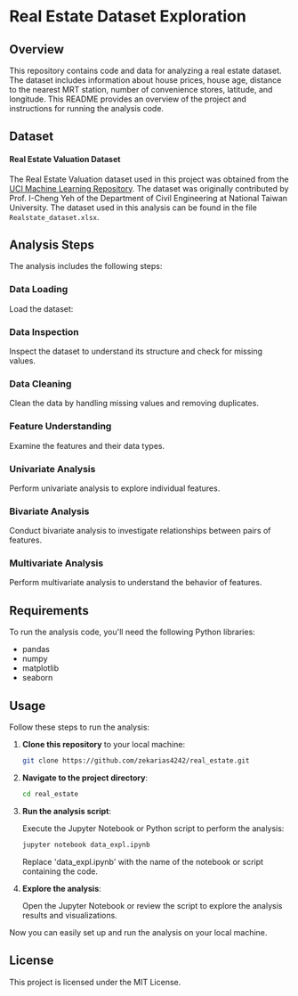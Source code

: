 # Real Estate Dataset Exploration

## Overview

This repository contains code and data for analyzing a real estate dataset. The dataset includes information about house prices, house age, distance to the nearest MRT station, number of convenience stores, latitude, and longitude. This README provides an overview of the project and instructions for running the analysis code.

## Dataset
#### Real Estate Valuation Dataset

The Real Estate Valuation dataset used in this project was obtained from the [UCI Machine Learning Repository](https://archive.ics.uci.edu/ml/datasets/Real+estate+valuation+data+set). The dataset was originally contributed by Prof. I-Cheng Yeh of the Department of Civil Engineering at National Taiwan University.
The dataset used in this analysis can be found in the file `Realstate_dataset.xlsx`.

## Analysis Steps

The analysis includes the following steps:

### Data Loading

Load the dataset:

### Data Inspection

Inspect the dataset to understand its structure and check for missing values.

### Data Cleaning

Clean the data by handling missing values and removing duplicates.

### Feature Understanding

Examine the features and their data types.

### Univariate Analysis

Perform univariate analysis to explore individual features.

### Bivariate Analysis

Conduct bivariate analysis to investigate relationships between pairs of features.

### Multivariate Analysis

Perform multivariate analysis to understand the behavior of features.

## Requirements

To run the analysis code, you'll need the following Python libraries:

- pandas
- numpy
- matplotlib
- seaborn

## Usage

Follow these steps to run the analysis:

1. **Clone this repository** to your local machine:

    ```bash
    git clone https://github.com/zekarias4242/real_estate.git
    ```

2. **Navigate to the project directory**:

    ```bash
    cd real_estate
    ```


3. **Run the analysis script**:

    Execute the Jupyter Notebook or Python script to perform the analysis:

    ```bash
    jupyter notebook data_expl.ipynb
    ```

    Replace 'data_expl.ipynb' with the name of the notebook or script containing the code.

4. **Explore the analysis**:

    Open the Jupyter Notebook or review the script to explore the analysis results and visualizations.

Now you can easily set up and run the analysis on your local machine.
## License

This project is licensed under the MIT License.
